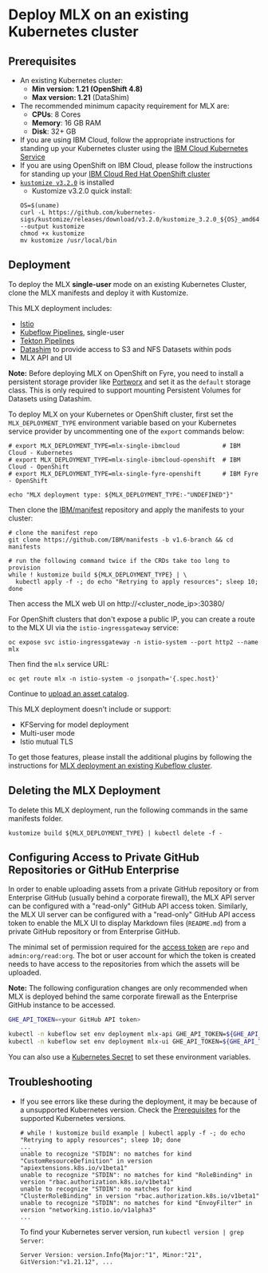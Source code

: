 # Deploy MLX on an existing Kubernetes cluster

## Prerequisites

* An existing Kubernetes cluster:
   - **Min version: 1.21 (OpenShift 4.8)**
   - **Max version: 1.21** (DataShim)
* The recommended minimum capacity requirement for MLX are: 
   - **CPUs**: 8 Cores
   - **Memory**: 16 GB RAM
   - **Disk**: 32+ GB
* If you are using IBM Cloud, follow the appropriate instructions for standing up your Kubernetes cluster using the [IBM Cloud Kubernetes Service](https://cloud.ibm.com/docs/containers?topic=containers-cs_cluster_tutorial#cs_cluster_tutorial)
* If you are using OpenShift on IBM Cloud, please follow the instructions for standing up your [IBM Cloud Red Hat OpenShift cluster](https://cloud.ibm.com/docs/openshift?topic=openshift-openshift_tutorial)
* [`kustomize v3.2.0`](https://github.com/kubernetes-sigs/kustomize/releases/tag/v3.2.0) is installed
   * Kustomize v3.2.0 quick install:
   ```
   OS=$(uname) 
   curl -L https://github.com/kubernetes-sigs/kustomize/releases/download/v3.2.0/kustomize_3.2.0_${OS}_amd64 --output kustomize
   chmod +x kustomize
   mv kustomize /usr/local/bin
   ```

## Deployment

To deploy the MLX **single-user** mode on an existing Kubernetes Cluster, clone the MLX manifests and deploy it with Kustomize. 

This MLX deployment includes:
- [Istio](https://istio.io/)
- [Kubeflow Pipelines](https://www.kubeflow.org/docs/components/pipelines/), single-user
- [Tekton Pipelines](https://github.com/tektoncd/pipeline#-tekton-pipelines)
- [Datashim](https://datashim-io.github.io/datashim/) to provide access to S3 and NFS Datasets within pods
- MLX API and UI

**Note:** Before deploying MLX on OpenShift on Fyre, you need to install a persistent
storage provider like [Portworx](https://docs.portworx.com/install-portworx/openshift/)
and set it as the `default` storage class. This is only required to support mounting
Persistent Volumes for Datasets using Datashim.

To deploy MLX on your Kubernetes or OpenShift cluster, first set the `MLX_DEPLOYMENT_TYPE`
environment variable based on your Kubernetes service provider by uncommenting
one of the `export` commands below:

```Shell
# export MLX_DEPLOYMENT_TYPE=mlx-single-ibmcloud            # IBM Cloud - Kubernetes
# export MLX_DEPLOYMENT_TYPE=mlx-single-ibmcloud-openshift  # IBM Cloud - OpenShift
# export MLX_DEPLOYMENT_TYPE=mlx-single-fyre-openshift      # IBM Fyre - OpenShift

echo "MLX deployment type: ${MLX_DEPLOYMENT_TYPE:-"UNDEFINED"}"
```

Then clone the [IBM/manifest](https://github.com/IBM/manifests/tree/v1.5-branch)
repository and apply the manifests to your cluster:

```shell
# clone the manifest repo
git clone https://github.com/IBM/manifests -b v1.6-branch && cd manifests

# run the following command twice if the CRDs take too long to provision
while ! kustomize build ${MLX_DEPLOYMENT_TYPE} | \
  kubectl apply -f -; do echo "Retrying to apply resources"; sleep 10; done
```

Then access the MLX web UI on http://<cluster_node_ip>:30380/

For OpenShift clusters that don't expose a public IP, you can create a route to
the MLX UI via the `istio-ingressgateway` service:

```shell
oc expose svc istio-ingressgateway -n istio-system --port http2 --name mlx
```

Then find the `mlx` service URL: 

```shell
oc get route mlx -n istio-system -o jsonpath='{.spec.host}'
```

Continue to [upload an asset catalog](import-assets.md).

This MLX deployment doesn't include or support:
- KFServing for model deployment
- Multi-user mode
- Istio mutual TLS

To get those features, please install the additional plugins by following the instructions for
[MLX deployment an existing Kubeflow cluster](/docs/install-mlx-on-kubeflow.md#deploy-mlx-on-an-existing-kubeflow-cluster).


## Deleting the MLX Deployment

To delete this MLX deployment, run the following commands in the same manifests folder.

```Shell
kustomize build ${MLX_DEPLOYMENT_TYPE} | kubectl delete -f -
```

## Configuring Access to Private GitHub Repositories or GitHub Enterprise

In order to enable uploading assets from a private GitHub repository or from
Enterprise GitHub (usually behind a corporate firewall), the MLX API server can
be configured with a "read-only" GitHub API access token. Similarly, the MLX UI
server can be configured with a "read-only" GitHub API access token to enable
the MLX UI to display Markdown files (`README.md`) from a private GitHub
repository or from Enterprise GitHub.

The minimal set of permission required for the [access token](https://docs.github.com/en/enterprise-server@3.1/authentication/keeping-your-account-and-data-secure/creating-a-personal-access-token#creating-a-fine-grained-personal-access-token)
are `repo` and `admin:org/read:org`. The bot or user account for which the token
is created needs to have access to the repositories from which the assets will be
uploaded.

**Note:** The following configuration changes are only recommended when MLX is
deployed behind the same corporate firewall as the Enterprise GitHub instance to
be accessed.

```Bash
GHE_API_TOKEN=<your GitHub API token>

kubectl -n kubeflow set env deployment mlx-api GHE_API_TOKEN=${GHE_API_TOKEN}
kubectl -n kubeflow set env deployment mlx-ui GHE_API_TOKEN=${GHE_API_TOKEN}
```

You can also use a [Kubernetes Secret](https://kubernetes.io/docs/concepts/configuration/secret/#using-secrets-as-environment-variables)
to set these environment variables.


## Troubleshooting

- If you see errors like these during the deployment, it may be because of a unsupported Kubernetes version.
  Check the [Prerequisites](#prerequisites) for the supported Kubernetes versions.
  
  ```
  # while ! kustomize build example | kubectl apply -f -; do echo "Retrying to apply resources"; sleep 10; done
  ...
  unable to recognize "STDIN": no matches for kind "CustomResourceDefinition" in version "apiextensions.k8s.io/v1beta1"
  unable to recognize "STDIN": no matches for kind "RoleBinding" in version "rbac.authorization.k8s.io/v1beta1"
  unable to recognize "STDIN": no matches for kind "ClusterRoleBinding" in version "rbac.authorization.k8s.io/v1beta1"
  unable to recognize "STDIN": no matches for kind "EnvoyFilter" in version "networking.istio.io/v1alpha3"
  ...
  ```
  To find your Kubernetes server version, run `kubectl version | grep Server`:
  ```
  Server Version: version.Info{Major:"1", Minor:"21", GitVersion:"v1.21.12", ...
  ```
